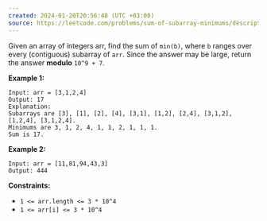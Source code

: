 ```yaml
---
created: 2024-01-20T20:56:48 (UTC +03:00)
source: https://leetcode.com/problems/sum-of-subarray-minimums/description/?envType=daily-question&envId=2024-01-20
---
```

Given an array of integers arr, find the sum of `min(b)`, where `b` ranges over every (contiguous) subarray of `arr`. Since the answer may be large, return the answer **modulo** `10^9 + 7`.

**Example 1:**

```
Input: arr = [3,1,2,4]
Output: 17
Explanation: 
Subarrays are [3], [1], [2], [4], [3,1], [1,2], [2,4], [3,1,2], [1,2,4], [3,1,2,4]. 
Minimums are 3, 1, 2, 4, 1, 1, 2, 1, 1, 1.
Sum is 17.
```

**Example 2:**

```
Input: arr = [11,81,94,43,3]
Output: 444
```

**Constraints:**

-   `1 <= arr.length <= 3 * 10^4`
-   `1 <= arr[i] <= 3 * 10^4`
